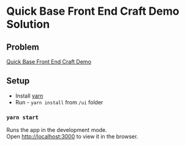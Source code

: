 # Quick Base Front End Craft Demo Solution

## Problem
[Quick Base Front End Craft Demo](https://github.com/patelviralb/interview-demos/tree/master/ui/README-problem.md)

## Setup 
- Install [yarn](https://classic.yarnpkg.com/en/docs/install/)
- Run - `yarn install` from `/ui` folder

### `yarn start`

Runs the app in the development mode.<br />
Open [http://localhost:3000](http://localhost:3000) to view it in the browser.
